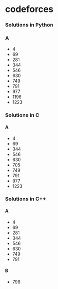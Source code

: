 # codeforces

### Solutions in Python
### A
- 4
- 69
- 281
- 344
- 546
- 630
- 749
- 791
- 977
- 1196
- 1223
### Solutions in C
#### A
- 4
- 69
- 344
- 546
- 630
- 705
- 749
- 791
- 977
- 1223
### Solutions in C++
#### A
- 4
- 69
- 281
- 344
- 546
- 630
- 749
- 791

#### B
- 796
